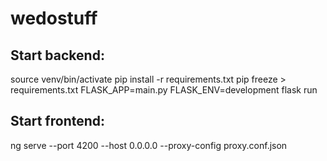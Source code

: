 # wedostuff

## Start backend:
source venv/bin/activate
pip install -r requirements.txt
pip freeze > requirements.txt
FLASK_APP=main.py FLASK_ENV=development flask run

## Start frontend:
ng serve --port 4200 --host 0.0.0.0 --proxy-config proxy.conf.json
